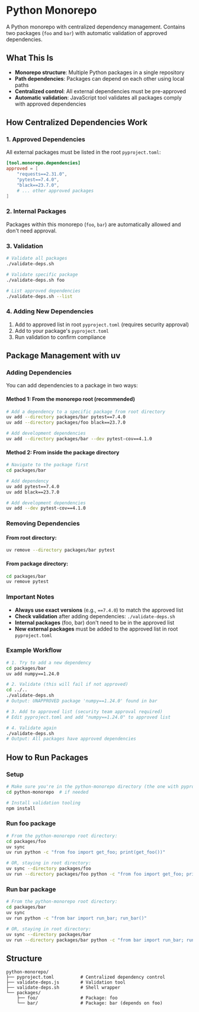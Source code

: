 # Python Monorepo

A Python monorepo with centralized dependency management. Contains two packages (`foo` and `bar`) with automatic validation of approved dependencies.

## What This Is

- **Monorepo structure**: Multiple Python packages in a single repository
- **Path dependencies**: Packages can depend on each other using local paths
- **Centralized control**: All external dependencies must be pre-approved
- **Automatic validation**: JavaScript tool validates all packages comply with approved dependencies

## How Centralized Dependencies Work

### 1. Approved Dependencies

All external packages must be listed in the root `pyproject.toml`:

```toml
[tool.monorepo.dependencies]
approved = [
    "requests==2.31.0",
    "pytest==7.4.0",
    "black==23.7.0",
    # ... other approved packages
]
```

### 2. Internal Packages

Packages within this monorepo (`foo`, `bar`) are automatically allowed and don't need approval.

### 3. Validation

```bash
# Validate all packages
./validate-deps.sh

# Validate specific package
./validate-deps.sh foo

# List approved dependencies
./validate-deps.sh --list
```

### 4. Adding New Dependencies

1. Add to approved list in root `pyproject.toml` (requires security approval)
2. Add to your package's `pyproject.toml`
3. Run validation to confirm compliance

## Package Management with uv

### Adding Dependencies

You can add dependencies to a package in two ways:

#### Method 1: From the monorepo root (recommended)
```bash
# Add a dependency to a specific package from root directory
uv add --directory packages/bar pytest==7.4.0
uv add --directory packages/foo black==23.7.0

# Add development dependencies
uv add --directory packages/bar --dev pytest-cov==4.1.0
```

#### Method 2: From inside the package directory
```bash
# Navigate to the package first
cd packages/bar

# Add dependency
uv add pytest==7.4.0
uv add black==23.7.0

# Add development dependencies  
uv add --dev pytest-cov==4.1.0
```

### Removing Dependencies

#### From root directory:
```bash
uv remove --directory packages/bar pytest
```

#### From package directory:
```bash
cd packages/bar
uv remove pytest
```

### Important Notes

- **Always use exact versions** (e.g., `==7.4.0`) to match the approved list
- **Check validation** after adding dependencies: `./validate-deps.sh`
- **Internal packages** (foo, bar) don't need to be in the approved list
- **New external packages** must be added to the approved list in root `pyproject.toml`

### Example Workflow

```bash
# 1. Try to add a new dependency
cd packages/bar
uv add numpy==1.24.0

# 2. Validate (this will fail if not approved)
cd ../..
./validate-deps.sh
# Output: UNAPPROVED package 'numpy==1.24.0' found in bar

# 3. Add to approved list (security team approval required)
# Edit pyproject.toml and add "numpy==1.24.0" to approved list

# 4. Validate again
./validate-deps.sh
# Output: All packages have approved dependencies
```

## How to Run Packages

### Setup
```bash
# Make sure you're in the python-monorepo directory (the one with pyproject.toml)
cd python-monorepo  # if needed

# Install validation tooling
npm install
```

### Run foo package
```bash
# From the python-monorepo root directory:
cd packages/foo
uv sync
uv run python -c "from foo import get_foo; print(get_foo())"

# OR, staying in root directory:
uv sync --directory packages/foo
uv run --directory packages/foo python -c "from foo import get_foo; print(get_foo())"
```

### Run bar package
```bash
# From the python-monorepo root directory:
cd packages/bar
uv sync
uv run python -c "from bar import run_bar; run_bar()"

# OR, staying in root directory:
uv sync --directory packages/bar
uv run --directory packages/bar python -c "from bar import run_bar; run_bar()"
```

## Structure

```
python-monorepo/
├── pyproject.toml          # Centralized dependency control
├── validate-deps.js        # Validation tool
├── validate-deps.sh        # Shell wrapper
└── packages/
    ├── foo/                # Package: foo
    └── bar/                # Package: bar (depends on foo)
```
